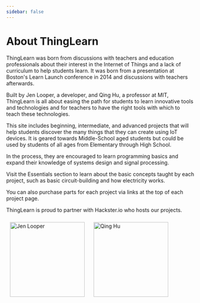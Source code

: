 ```yaml
---
sidebar: false
---
```


# About ThingLearn

ThingLearn was born from discussions with teachers and education professionals about their interest in the Internet of Things and a lack of curriculum to help students learn. It was born from a presentation at Boston's Learn Launch conference in 2014 and discussions with teachers afterwards.

Built by Jen Looper, a developer, and Qing Hu, a professor at MIT, ThingLearn is all about easing the path for students to learn innovative tools and technologies and for teachers to have the right tools with which to teach these technologies.

This site includes beginning, intermediate, and advanced projects that will help students discover the many things that they can create using IoT devices. It is geared towards Middle-School aged students but could be used by students of all ages from Elementary through High School.

In the process, they are encouraged to learn programming basics and expand their knowledge of systems design and signal processing.

Visit the Essentials section to learn about the basic concepts taught by each project, such as basic circuit-building and how electricity works.

You can also purchase parts for each project via links at the top of each project page.

ThingLearn is proud to partner with Hackster.io who hosts our projects.

<div>
<img style="margin:10px" height="200px" src="../jen.jpg" alt="Jen Looper">
<img style="margin:10px"  height="200px"  src="../qing.jpg" alt="Qing Hu">
</div>